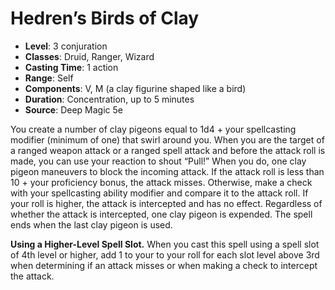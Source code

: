 # Hedren’s Birds of Clay

- **Level**: 3 conjuration
- **Classes**: Druid, Ranger, Wizard
- **Casting Time**: 1 action
- **Range**: Self
- **Components**: V, M (a clay figurine shaped like a bird)
- **Duration**: Concentration, up to 5 minutes
- **Source**: Deep Magic 5e

You create a number of clay pigeons equal to 1d4 + your spellcasting modifier (minimum of one) that swirl around you. When you are the target of a ranged weapon attack or a ranged spell attack and before the attack roll is made, you can use your reaction to shout “Pull!” When you do, one clay pigeon maneuvers to block the incoming attack. If the attack roll is less than 10 + your proficiency bonus, the attack misses. Otherwise, make a check with your spellcasting ability modifier and compare it to the attack roll. If your roll is higher, the attack is intercepted and has no effect. Regardless of whether the attack is intercepted, one clay pigeon is expended. The spell ends when the last clay pigeon is used.

**Using a Higher-Level Spell Slot.** When you cast this spell using a spell slot of 4th level or higher, add 1 to your to your roll for each slot level above 3rd when determining if an attack misses or when making a check to intercept the attack.
